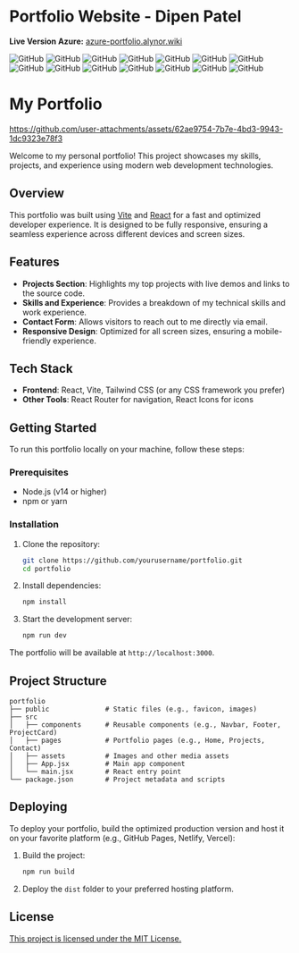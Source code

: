 # Portfolio Website - Dipen Patel
**Live Version Azure:** [azure-portfolio.alynor.wiki](https://azure-portfolio.alynor.wiki/)

![GitHub](https://img.shields.io/github/repo-size/DOodle25/Portfolio?style=plastic) 
![GitHub](https://img.shields.io/github/languages/code-size/DOodle25/Portfolio?style=plastic) 
![GitHub](https://img.shields.io/github/license/DOodle25/Portfolio?style=plastic) 
![GitHub](https://img.shields.io/github/last-commit/DOodle25/Portfolio?style=plastic) 
![GitHub](https://img.shields.io/github/stars/DOodle25/Portfolio?style=plastic) 
![GitHub](https://img.shields.io/github/forks/DOodle25/Portfolio?style=plastic) 
![GitHub](https://img.shields.io/github/issues/DOodle25/Portfolio?style=plastic) 
![GitHub](https://img.shields.io/github/issues-pr/DOodle25/Portfolio?style=plastic) 
![GitHub](https://img.shields.io/github/commit-activity/m/DOodle25/Portfolio?style=plastic) 
![GitHub](https://img.shields.io/github/commit-activity/y/DOodle25/Portfolio?style=plastic) 
![GitHub](https://img.shields.io/github/contributors/DOodle25/Portfolio?style=plastic) 
![GitHub](https://img.shields.io/github/downloads/DOodle25/Portfolio/total?style=plastic) 
![GitHub](https://img.shields.io/github/release/DOodle25/Portfolio?style=plastic) 
![GitHub](https://img.shields.io/github/issues-closed/DOodle25/Portfolio?style=plastic) 

# My Portfolio



https://github.com/user-attachments/assets/62ae9754-7b7e-4bd3-9943-1dc9323e78f3



Welcome to my personal portfolio! This project showcases my skills, projects, and experience using modern web development technologies.

## Overview

This portfolio was built using [Vite](https://vitejs.dev/) and [React](https://reactjs.org/) for a fast and optimized developer experience. It is designed to be fully responsive, ensuring a seamless experience across different devices and screen sizes.

## Features

- **Projects Section**: Highlights my top projects with live demos and links to the source code.
- **Skills and Experience**: Provides a breakdown of my technical skills and work experience.
- **Contact Form**: Allows visitors to reach out to me directly via email.
- **Responsive Design**: Optimized for all screen sizes, ensuring a mobile-friendly experience.

## Tech Stack

- **Frontend**: React, Vite, Tailwind CSS (or any CSS framework you prefer)
- **Other Tools**: React Router for navigation, React Icons for icons

## Getting Started

To run this portfolio locally on your machine, follow these steps:

### Prerequisites

- Node.js (v14 or higher)
- npm or yarn

### Installation

1. Clone the repository:
   ```bash
   git clone https://github.com/yourusername/portfolio.git
   cd portfolio
   ```

2. Install dependencies:
   ```bash
   npm install
   ```

3. Start the development server:
   ```bash
   npm run dev
   ```

The portfolio will be available at `http://localhost:3000`.

## Project Structure

    portfolio
    ├── public              # Static files (e.g., favicon, images)
    ├── src
    │   ├── components      # Reusable components (e.g., Navbar, Footer, ProjectCard)
    │   ├── pages           # Portfolio pages (e.g., Home, Projects, Contact)
    │   ├── assets          # Images and other media assets
    │   ├── App.jsx         # Main app component
    │   └── main.jsx        # React entry point
    └── package.json        # Project metadata and scripts

## Deploying

To deploy your portfolio, build the optimized production version and host it on your favorite platform (e.g., GitHub Pages, Netlify, Vercel):

1. Build the project:
   ```bash
   npm run build
   ```

2. Deploy the `dist` folder to your preferred hosting platform.

## License

[This project is licensed under the MIT License.
](https://github.com/DOodle25/Portfolio/tree/main?tab=CC0-1.0-1-ov-file)
